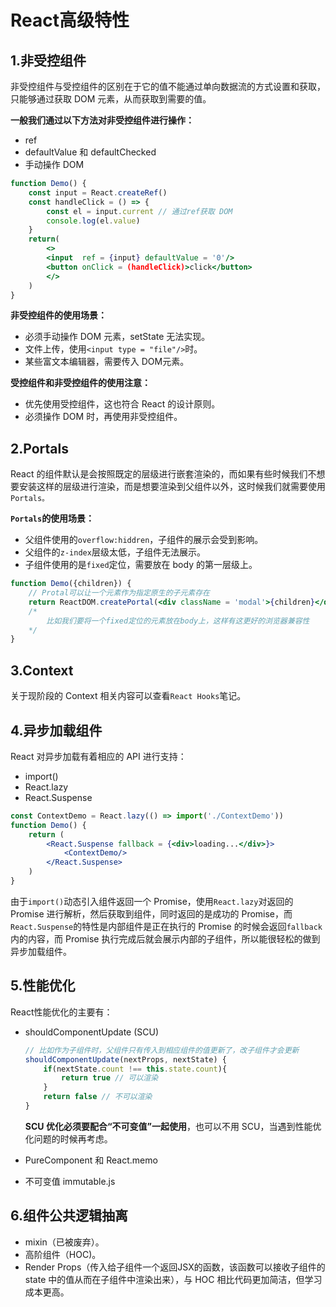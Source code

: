 # React高级特性

## 1.非受控组件

非受控组件与受控组件的区别在于它的值不能通过单向数据流的方式设置和获取，只能够通过获取 DOM 元素，从而获取到需要的值。

**一般我们通过以下方法对非受控组件进行操作：**

- ref
- defaultValue 和 defaultChecked
- 手动操作 DOM

```jsx
function Demo() {
    const input = React.createRef()
    const handleClick = () => {
        const el = input.current // 通过ref获取 DOM
        console.log(el.value)
    }
    return( 
        <>
        <input  ref = {input} defaultValue = '0'/>
        <button onClick = (handleClick)>click</button>
        </>
    )
}
```

**非受控组件的使用场景：**

- 必须手动操作 DOM 元素，setState 无法实现。
- 文件上传，使用`<input type = "file"/>`时。
- 某些富文本编辑器，需要传入 DOM元素。



**受控组件和非受控组件的使用注意：**

- 优先使用受控组件，这也符合 React 的设计原则。
- 必须操作 DOM 时，再使用非受控组件。



## 2.Portals

React 的组件默认是会按照既定的层级进行嵌套渲染的，而如果有些时候我们不想要安装这样的层级进行渲染，而是想要渲染到父组件以外，这时候我们就需要使用`Portals。`

**`Portals`的使用场景：**

- 父组件使用的`overflow:hiddren`，子组件的展示会受到影响。
- 父组件的`z-index`层级太低，子组件无法展示。
- 子组件使用的是`fixed`定位，需要放在 body 的第一层级上。

```jsx
function Demo({children}) {
    // Protal可以让一个元素作为指定原生的子元素存在
    return ReactDOM.createPortal(<div className = 'modal'>{children}</div>, document.body)
    /*
    	比如我们要将一个fixed定位的元素放在body上，这样有这更好的浏览器兼容性
    */
}
```



## 3.Context

关于现阶段的 Context 相关内容可以查看`React Hooks`笔记。



## 4.异步加载组件

React 对异步加载有着相应的 API 进行支持：

- import()
- React.lazy
- React.Suspense

```jsx
const ContextDemo = React.lazy(() => import('./ContextDemo'))
function Demo() {
	return (
        <React.Suspense fallback = {<div>loading...</div>}>
        	<ContextDemo/>
        </React.Suspense>
    )
}
```

由于`import()`动态引入组件返回一个 Promise，使用`React.lazy`对返回的 Promise 进行解析，然后获取到组件，同时返回的是成功的 Promise，而`React.Suspense`的特性是内部组件是正在执行的 Promise 的时候会返回`fallback`内的内容，而 Promise 执行完成后就会展示内部的子组件，所以能很轻松的做到异步加载组件。



## 5.性能优化

React性能优化的主要有：

- shouldComponentUpdate (SCU)

  ```jsx
  // 比如作为子组件时，父组件只有传入到相应组件的值更新了，改子组件才会更新
  shouldComponentUpdate(nextProps, nextState) {
      if(nextState.count !== this.state.count){
          return true // 可以渲染
      }
      return false // 不可以渲染
  }
  ```

  **SCU 优化必须要配合“不可变值”一起使用**，也可以不用 SCU，当遇到性能优化问题的时候再考虑。

- PureComponent 和 React.memo

- 不可变值 immutable.js



## 6.组件公共逻辑抽离

- mixin（已被废弃）。
- 高阶组件（HOC)。
- Render Props（传入给子组件一个返回JSX的函数，该函数可以接收子组件的 state 中的值从而在子组件中渲染出来），与 HOC 相比代码更加简洁，但学习成本更高。